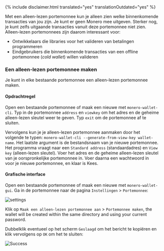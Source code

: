 {% include disclaimer.html translated="yes" translationOutdated="yes" %}

Met een alleen-lezen portemonnee kun je alleen zien welke binnenkomende transacties van jou zijn. Je kunt er geen Monero mee uitgeven. Sterker nog, je kunt zelfs uitgaande transacties vanuit deze portemonnee niet zien. Alleen-lezen portemonnees zijn daarom interessant voor:

* Ontwikkelaars die libraries voor het valideren van betalingen programmeren
* Eindgebruikers die binnenkomende transacties van een offline portemonnee (*cold wallet*) willen valideren

### Een alleen-lezen portemonnee maken

Je kunt in elke bestaande portemonnee een alleen-lezen portemonnee maken.

#### Opdrachtregel

Open een bestaande portemonnee of maak een nieuwe met `monero-wallet-cli`. Typ in de portemonnee `address` en `viewkey` om het adres en de geheime alleen-lezen sleutel weer te geven. Typ `exit` om de portemonnee af te sluiten.

Vervolgens kun je je alleen-lezen portemonnee aanmaken door het volgende te typen: `monero-wallet-cli --generate-from-view-key wallet-name`. Het laatste argument is de bestandsnaam van je nieuwe portemonnee. Het programma vraagt naar een `Standard address` (standaardadres) en `View key` (alleen-lezen sleutel). Voer het adres en de geheime alleen-lezen sleutel van je oorspronkelijke portemonnee in. Voer daarna een wachtwoord in voor je nieuwe portemonnee, en klaar is Kees.

#### Grafische interface

Open een bestaande portemonnee of maak een nieuwe met `monero-wallet-gui`. Ga in de portemonnee naar de pagina `Instellingen` > `Portemonnee`:

![settings](png/view-only/settings.png)

Klik op `Maak een alleen-lezen portemonnee aan` > `Portemonnee maken`, the wallet will be created within the same directory and using your current password.

Dubbelklik eventueel op het scherm `Geslaagd` om het bericht te kopiëren en klik vervolgens op `OK` om het te sluiten:

![Success](png/view-only/Success.png)
